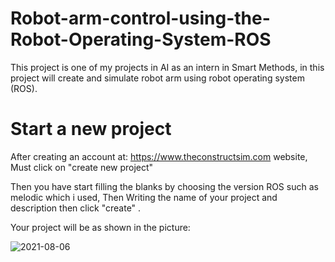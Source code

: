 # Robot-arm-control-using-the-Robot-Operating-System-ROS
This project is one of my projects in AI as an intern in Smart Methods, in this project will create and simulate robot arm using robot operating system (ROS).
# Start a new project 
After creating an account at: https://www.theconstructsim.com website, Must click on "create new project" 

Then you have start filling the blanks by choosing the version ROS such as melodic which i used, Then Writing the name of your project and description then click "create" .

Your project will be as shown in the picture:

![2021-08-06](https://user-images.githubusercontent.com/63214056/128528411-5fba8aa7-377c-4e23-90ce-d880492da6df.png)

